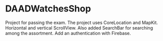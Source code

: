 # DAADWatchesShop
Project for passing the exam. 
The project uses CoreLocation and MapKit. 
Horizontal and vertical ScrollView. 
Also added SearchBar for searching among the assortment.
Add an authentication with Firebase.
